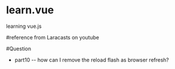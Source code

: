 # learn.vue
learning vue.js

#reference from Laracasts on youtube

#Question
- part10
-- how can I remove the reload flash as browser refresh?
